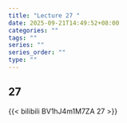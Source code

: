 ```yaml
---
title: "Lecture 27 "
date: 2025-09-21T14:49:52+08:00
categories: ""
tags: ""
series: ""
series_order: ""
type: ""
---
```


## 27 

{{< bilibili BV1hJ4m1M7ZA 27 >}}



